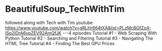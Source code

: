 # BeautifulSoup_TechWithTim
followed along with Tech with Tim youtube
https://www.youtube.com/watch?v=gRLHr664tXA&list=PLzMcBGfZo4-lSq2IDrA6vpZEV92AmQfJK
---4 episodes
Tutorial #1 - Web Scraping With Python
Tutorial #2 - Searching and Filtering
Tutorial #3 - Navigating The HTML Tree
Tutorial #4 - Finding The Best GPU Prices
